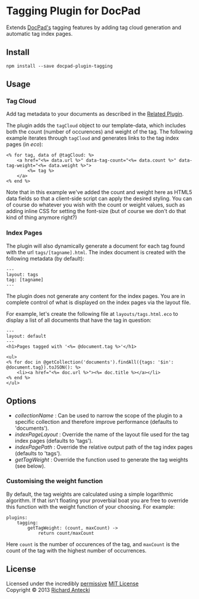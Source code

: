# Tagging Plugin for DocPad
Extends [DocPad's](https://docpad.org) tagging features by adding tag cloud generation and automatic tag index pages.

## Install

```
npm install --save docpad-plugin-tagging
```

## Usage

### Tag Cloud

Add tag metadata to your documents as described in the [Related Plugin](https://github.com/docpad/docpad-plugin-related/).

The plugin adds the `tagCloud` object to our template-data, which includes both the count (number of occurences) and weight of the tag.  The following example iterates through `tagCloud` and generates links to the tag index pages (in *eco*):

```
<% for tag, data of @tagCloud: %>
    <a href="<%= data.url %>" data-tag-count="<%= data.count %>" data-tag-weight="<%= data.weight %>">
        <%= tag %>
    </a>
<% end %>
```

Note that in this example we've added the count and weight here as HTML5 data fields so that a client-side script can apply the desired styling.  You can of course do whatever you wish with the count or weight values, such as adding inline CSS for setting the font-size (but of course we don't do that kind of thing anymore right?)

### Index Pages

The plugin will also dynamically generate a document for each tag found with the url `tags/[tagname].html`.  The index document is created with the following metadata (by default):

```
---
layout: tags
tag: [tagname]
---
```

The plugin does not generate any content for the index pages.  You are in complete control of what is displayed on the index pages via the layout file.

For example, let's create the following file at `layouts/tags.html.eco` to display a list of all documents that have the tag in question:

```
---
layout: default
---
<h1>Pages tagged with '<%= @document.tag %>'</h1>

<ul>
<% for doc in @getCollection('documents').findAll({tags: '$in': @document.tag}).toJSON(): %>
    <li><a href="<%= doc.url %>"><%= doc.title %></a></li>
<% end %>
</ul>
```

## Options

- *collectionName* : Can be used to narrow the scope of the plugin to a specific collection and therefore improve performance (defaults to 'documents').
- *indexPageLayout* : Override the name of the layout file used for the tag index pages (defaults to 'tags').
- *indexPagePath* : Override the relative output path of the tag index pages (defaults to 'tags').
- *getTagWeight* : Override the function used to generate the tag weights (see below).

### Customising the weight function

By default, the tag weights are calculated using a simple logarithmic algorithm.  If that isn't floating your proverbial boat you are free to override this function with the weight function of your choosing.  For example:

```
plugins:
    tagging:
        getTagWeight: (count, maxCount) ->
            return count/maxCount
```

Here `count` is the number of occurences of the tag, and `maxCount` is the count of the tag with the highest number of occurrences.

## License
Licensed under the incredibly [permissive](http://en.wikipedia.org/wiki/Permissive_free_software_licence) [MIT License](http://creativecommons.org/licenses/MIT/)
<br/>Copyright &copy; 2013 [Richard Antecki](http://richard.antecki.id.au)
